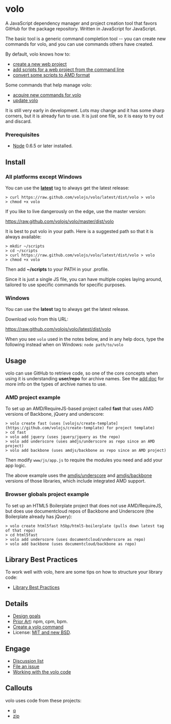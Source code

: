 # volo

A JavaScript dependency manager and project creation tool that favors GitHub
for the package repository. Written in JavaScript for JavaScript.

The basic tool is a generic command completion tool -- you can create new
commands for volo, and you can use commands others have created.

By default, volo knows how to:

* [create a new web project](https://github.com/volojs/volo/blob/master/vololib/create/doc.md)
* [add scripts for a web project from the command line](https://github.com/volojs/volo/blob/master/vololib/add/doc.md)
* [convert some scripts to AMD format](https://github.com/volojs/volo/blob/master/vololib/amdify/doc.md)

Some commands that help manage volo:

* [acquire new commands for volo](https://github.com/volojs/volo/blob/master/vololib/acquire/doc.md)
* [update volo](https://github.com/volojs/volo/blob/master/vololib/rejuvenate/doc.md)

It is still very early in development. Lots may change and it has some sharp
corners, but it is already fun to use. It is just one file, so it is
easy to try out and discard.

### Prerequisites

* [Node](http://nodejs.org) 0.6.5 or later installed.

## Install

### All platforms except Windows

You can use the **[latest](https://raw.github.com/volojs/volo/latest/dist/volo)** tag to always get the latest release:

    > curl https://raw.github.com/volojs/volo/latest/dist/volo > volo
    > chmod +x volo

If you like to live dangerously on the edge, use the master version:

https://raw.github.com/volojs/volo/master/dist/volo

It is best to put volo in your path. Here is a suggested path so that it is
always available:

    > mkdir ~/scripts
    > cd ~/scripts
    > curl https://raw.github.com/volojs/volo/latest/dist/volo > volo
    > chmod +x volo

Then add **~/scripts** to your PATH in your .profile.

Since it is just a single JS file, you can have multiple copies laying around,
tailored to use specific commands for specific purposes.

### Windows

You can use the **latest** tag to always get the latest release.

Download volo from this URL:

   https://raw.github.com/volojs/volo/latest/dist/volo

When you see `volo` used in the notes below, and in any help docs, type the
following instead when on Windows: `node path/to/volo`

## Usage

volo can use GitHub to retrieve code, so one of the core concepts when using
it is understanding **user/repo** for archive names. See the
[add doc](https://github.com/volojs/volo/blob/master/vololib/add/doc.md) for more
info on the types of archive names to use.

### AMD project example

To set up an AMD/RequireJS-based project called **fast** that uses AMD versions of
Backbone, jQuery and underscore:

    > volo create fast (uses [volojs/create-template](https://github.com/volojs/create-template) for project template)
    > cd fast
    > volo add jquery (uses jquery/jquery as the repo)
    > volo add underscore (uses amdjs/underscore as repo since an AMD project)
    > volo add backbone (uses amdjs/backbone as repo since an AMD project)

Then modify `www/js/app.js` to require the modules you need and add your app
logic.

The above example uses the
[amdjs/underscore](https://github.com/amdjs/underscore) and
[amdjs/backbone](https://github.com/amdjs/backbone) versions of those libraries,
which include integrated AMD support.

### Browser globals project example

To set up an HTML5 Boilerplate project that does not use AMD/RequireJS, but does
use documentcloud repos of Backbone and Underscore (the Boilerplate already has
jQuery):

    > volo create html5fast h5bp/html5-boilerplate (pulls down latest tag of that repo)
    > cd html5fast
    > volo add underscore (uses documentcloud/underscore as repo)
    > volo add backbone (uses documentcloud/backbone as repo)

## Library Best Practices

To work well with volo, here are some tips on how to structure your library code:

* [Library Best Practices](https://github.com/volojs/volo/blob/master/docs/libraryBestPractices.md)

## Details

* [Design goals](https://github.com/volojs/volo/wiki/Design-Goals)
* [Prior Art](https://github.com/volojs/volo/wiki/Prior-Art): npm, cpm, bpm.
* [Create a volo command](https://github.com/volojs/volo/wiki/Creating-a-volo-command)
* License: [MIT and new BSD](https://github.com/volojs/volo/blob/master/LICENSE).

## Engage

* [Discussion list](http://groups.google.com/group/volojs)
* [File an issue](https://github.com/volojs/volo/issues)
* [Working with the volo code](https://github.com/volojs/volo/blob/master/docs/workingWithCode.md)

## Callouts

volo uses code from these projects:

* [q](https://github.com/kriskowal/q)
* [zip](https://github.com/kriskowal/zip)

